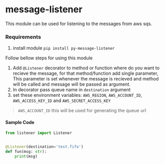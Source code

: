 # message-listener

This module can be used for listening to the messages from aws sqs.

### Requirements

1. install module `pip install py-message-listener`

Follow bellow steps for using this module

1. Add `@Listener` decorator to method or function where do you want to recieve the message, for that method/function
   add single parameter, This parameter is set whenever the message is recieved and method will be called and message
   will be passed as argument.
2. In decorator pass queue name in `destination`   argument
3. set these environment variables: `AWS_REGION`, `AWS_ACCOUNT_ID`, `AWS_ACCESS_KEY_ID` and `AWS_SECRET_ACCESS_KEY`

> `AWS_ACCOUNT_ID` this will be used for generating the queue url

#### Sample Code

```python
from listener import Listener


@Listener(destination='test.fifo')
def fun(msg: str):
    print(msg)
```
